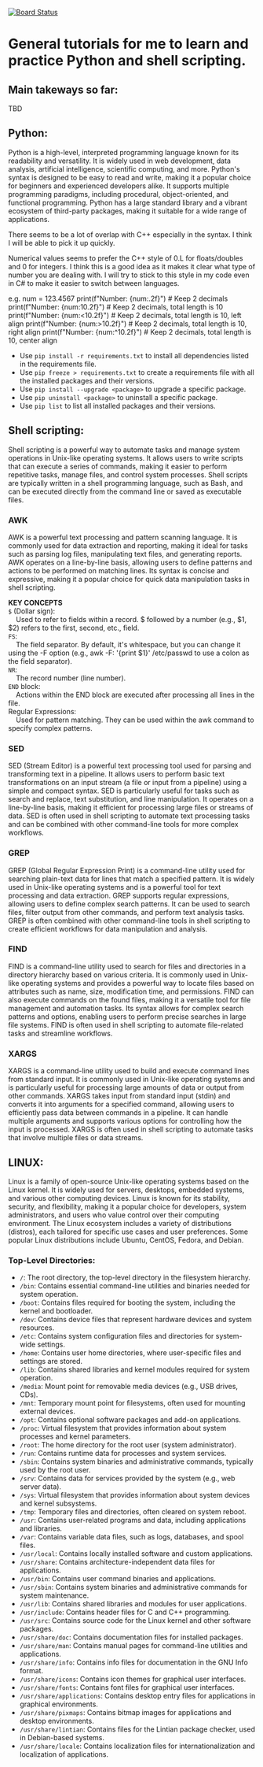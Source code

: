 [![Board Status](https://dev.azure.com/drakeaan/89b7138a-4d94-4d3c-8c15-8b50816ee5aa/00f2fa8a-cecb-48e4-8023-c2f9f8ba9a5d/_apis/work/boardbadge/2a645c18-072d-4a8b-95a4-f8a03f9ab2b3)](https://dev.azure.com/drakeaan/89b7138a-4d94-4d3c-8c15-8b50816ee5aa/_boards/board/t/00f2fa8a-cecb-48e4-8023-c2f9f8ba9a5d/Microsoft.RequirementCategory)
# General tutorials for me to learn and practice Python and shell scripting.

## Main takeways so far:
TBD

## Python:
Python is a high-level, interpreted programming language known for its readability and versatility. It is widely used in web development, data analysis, artificial intelligence, scientific computing, and more.
Python's syntax is designed to be easy to read and write, making it a popular choice for beginners and experienced developers alike. It supports multiple programming paradigms, including procedural, object-oriented, and functional programming. Python has a large standard library and a vibrant ecosystem of third-party packages, making it suitable for a wide range of applications.

There seems to be a lot of overlap with C++ especially in the syntax. I think I will be able to pick it up quickly.

Numerical values seems to prefer the C++ style of 0.L for floats/doubles and 0 for integers. I think this is a good idea as it makes it clear what type of number you are dealing with. I will try to stick to this style in my code even in C# to make it easier to switch between languages.

e.g.
num = 123.4567
print(f"Number: {num:.2f}") # Keep 2 decimals
print(f"Number: {num:10.2f}") # Keep 2 decimals, total length is 10
print(f"Number: {num:<10.2f}") # Keep 2 decimals, total length is 10, left align
print(f"Number: {num:>10.2f}") # Keep 2 decimals, total length is 10, right align
print(f"Number: {num:^10.2f}") # Keep 2 decimals, total length is 10, center align

 - Use `pip install -r requirements.txt` to install all dependencies listed in the requirements file.
 - Use `pip freeze > requirements.txt` to create a requirements file with all the installed packages and their versions.
 - Use `pip install --upgrade <package>` to upgrade a specific package.
 - Use `pip uninstall <package>` to uninstall a specific package.
 - Use `pip list` to list all installed packages and their versions.

## Shell scripting:
Shell scripting is a powerful way to automate tasks and manage system operations in Unix-like operating systems. It allows users to write scripts that can execute a series of commands, making it easier to perform repetitive tasks, manage files, and control system processes. Shell scripts are typically written in a shell programming language, such as Bash, and can be executed directly from the command line or saved as executable files.

### AWK
AWK is a powerful text processing and pattern scanning language. It is commonly used for data extraction and reporting, making it ideal for tasks such as parsing log files, manipulating text files, and generating reports. AWK operates on a line-by-line basis, allowing users to define patterns and actions to be performed on matching lines. Its syntax is concise and expressive, making it a popular choice for quick data manipulation tasks in shell scripting.

**KEY CONCEPTS**<br/>
`$` (Dollar sign): <br/>
&nbsp;&nbsp;&nbsp;&nbsp;Used to refer to fields within a record. $ followed by a number (e.g., $1, $2) refers to the first, second, etc., field. <br/>
`FS`:<br/>
&nbsp;&nbsp;&nbsp;&nbsp;The field separator. By default, it's whitespace, but you can change it using the -F option (e.g., awk -F: '{print $1}' /etc/passwd to use a colon as the field separator). <br/>
`NR`:<br/>
&nbsp;&nbsp;&nbsp;&nbsp;The record number (line number). <br/>
`END` block:<br/>
&nbsp;&nbsp;&nbsp;&nbsp;Actions within the END block are executed after processing all lines in the file.<br/>
Regular Expressions:<br/>
&nbsp;&nbsp;&nbsp;&nbsp;Used for pattern matching. They can be used within the awk command to specify complex patterns. <br/>

### SED
SED (Stream Editor) is a powerful text processing tool used for parsing and transforming text in a pipeline. It allows users to perform basic text transformations on an input stream (a file or input from a pipeline) using a simple and compact syntax. SED is particularly useful for tasks such as search and replace, text substitution, and line manipulation. It operates on a line-by-line basis, making it efficient for processing large files or streams of data. SED is often used in shell scripting to automate text processing tasks and can be combined with other command-line tools for more complex workflows.

### GREP
GREP (Global Regular Expression Print) is a command-line utility used for searching plain-text data for lines that match a specified pattern. It is widely used in Unix-like operating systems and is a powerful tool for text processing and data extraction. GREP supports regular expressions, allowing users to define complex search patterns. It can be used to search files, filter output from other commands, and perform text analysis tasks. GREP is often combined with other command-line tools in shell scripting to create efficient workflows for data manipulation and analysis.

### FIND
FIND is a command-line utility used to search for files and directories in a directory hierarchy based on various criteria. It is commonly used in Unix-like operating systems and provides a powerful way to locate files based on attributes such as name, size, modification time, and permissions. FIND can also execute commands on the found files, making it a versatile tool for file management and automation tasks. Its syntax allows for complex search patterns and options, enabling users to perform precise searches in large file systems. FIND is often used in shell scripting to automate file-related tasks and streamline workflows.

### XARGS
XARGS is a command-line utility used to build and execute command lines from standard input. It is commonly used in Unix-like operating systems and is particularly useful for processing large amounts of data or output from other commands. XARGS takes input from standard input (stdin) and converts it into arguments for a specified command, allowing users to efficiently pass data between commands in a pipeline. It can handle multiple arguments and supports various options for controlling how the input is processed. XARGS is often used in shell scripting to automate tasks that involve multiple files or data streams.

## LINUX:
Linux is a family of open-source Unix-like operating systems based on the Linux kernel. It is widely used for servers, desktops, embedded systems, and various other computing devices. Linux is known for its stability, security, and flexibility, making it a popular choice for developers, system administrators, and users who value control over their computing environment. The Linux ecosystem includes a variety of distributions (distros), each tailored for specific use cases and user preferences. Some popular Linux distributions include Ubuntu, CentOS, Fedora, and Debian.

### Top-Level Directories:
- `/`: The root directory, the top-level directory in the filesystem hierarchy.
- `/bin`: Contains essential command-line utilities and binaries needed for system operation.
- `/boot`: Contains files required for booting the system, including the kernel and bootloader.
- `/dev`: Contains device files that represent hardware devices and system resources.
- `/etc`: Contains system configuration files and directories for system-wide settings.
- `/home`: Contains user home directories, where user-specific files and settings are stored.
- `/lib`: Contains shared libraries and kernel modules required for system operation.
- `/media`: Mount point for removable media devices (e.g., USB drives, CDs).
- `/mnt`: Temporary mount point for filesystems, often used for mounting external devices.
- `/opt`: Contains optional software packages and add-on applications.
- `/proc`: Virtual filesystem that provides information about system processes and kernel parameters.
- `/root`: The home directory for the root user (system administrator).
- `/run`: Contains runtime data for processes and system services.
- `/sbin`: Contains system binaries and administrative commands, typically used by the root user.
- `/srv`: Contains data for services provided by the system (e.g., web server data).
- `/sys`: Virtual filesystem that provides information about system devices and kernel subsystems.
- `/tmp`: Temporary files and directories, often cleared on system reboot.
- `/usr`: Contains user-related programs and data, including applications and libraries.
- `/var`: Contains variable data files, such as logs, databases, and spool files.
- `/usr/local`: Contains locally installed software and custom applications.
- `/usr/share`: Contains architecture-independent data files for applications.
- `/usr/bin`: Contains user command binaries and applications.
- `/usr/sbin`: Contains system binaries and administrative commands for system maintenance.
- `/usr/lib`: Contains shared libraries and modules for user applications.
- `/usr/include`: Contains header files for C and C++ programming.
- `/usr/src`: Contains source code for the Linux kernel and other software packages.
- `/usr/share/doc`: Contains documentation files for installed packages.
- `/usr/share/man`: Contains manual pages for command-line utilities and applications.
- `/usr/share/info`: Contains info files for documentation in the GNU Info format.
- `/usr/share/icons`: Contains icon themes for graphical user interfaces.
- `/usr/share/fonts`: Contains font files for graphical user interfaces.
- `/usr/share/applications`: Contains desktop entry files for applications in graphical environments.
- `/usr/share/pixmaps`: Contains bitmap images for applications and desktop environments.
- `/usr/share/lintian`: Contains files for the Lintian package checker, used in Debian-based systems.
- `/usr/share/locale`: Contains localization files for internationalization and localization of applications.
